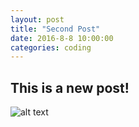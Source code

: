 ```yaml
---
layout: post
title: "Second Post"
date: 2016-8-8 10:00:00
categories: coding
---
```


## This is a new post!

![alt text](http://i.imgur.com/hw8l6GH.gifv "Alt text example yo")
